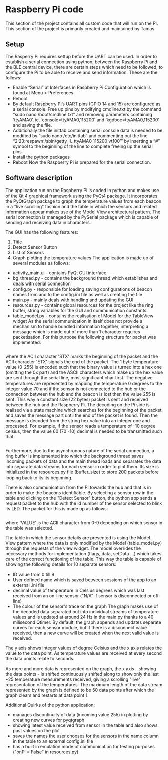 # Raspberry Pi code

This section of the project contains all custom code that will run on the Pi. This section of the project is primarily created and maintained by Tamas.

## Setup

The Rasperry Pi requires settup before the UART can be used. In order to establish a serial connection using python, between the Raspberry Pi and the BLE central device, there are certain steps which need to be followed, to configure the Pi to be able to receive and send information. These are the follows:

* Enable “Serial” at Interfaces in Raspberry Pi Configuration which is found at Menu > Preferences
* Reboot
* By default Raspberry Pi’s UART pins (GPIO 14 and 15) are configured as a serial console. Free up pins by modifying cmdline.txt by the command “sudo nano /boot/cmdline.txt” and removing parameters containing ‘ttyAMA0‘. ie. ‘console=ttyAMA0,115200’ and ‘kgdboc=ttyAMA0,115200’ and saving the file.
* Additionally the file inittab containing serial console data is needed to be modified by “sudo nano /etc/inittab” and commenting out the line “2:23:respawn:/sbin/getty -L ttyAMA0 115200 vt100’” by inserting a “#” symbol to the beginning of the line to complete freeing up the serial pins.
* Install the python packages
* Reboot
Now the Raspberry Pi is prepared for the serial connection.

## Software description

The application run on the Raspberry Pi is coded in python and makes use of the Qt 4 graphical framework using the PyQt4 package. It incorporates the PyQtGraph package to graph the temperature values from each beacon in a "live scrolling" fashion and the table in which the sensors and related information appear makes use of the Model View architectural pattern. The serial connection is managed by the PySerial package which is capable of sending and receiving data in characters.

The GUI has the following features:

1. Title
2. Detect Sensor Button
3. List of Sensors
4. Graph plotting the temperature values
 The application is made up of several modules as follows:

* activity_main.ui - contains PyQt GUI interface
* bg_thread.py - contains the background thread which establishes and deals with serial connection
* config.py - responsible for loading saving configurations of beacon names from and to the config.ini file as well as creating the file
* main.py - mainly deals with handling and updating the GUI
* resources.py - contains global resources for the project like the ring buffer, string variables for the GUI and communication constants
* table_model.py - contains the realisation of Model for the TableView widget
As the serial communication in itself does not provide a mechanism to handle bundled information together, interpreting a message which is made out of more than 1 character requires packetisation. For this purpose the following structure for packet was implemented:

```[STX,value0_upper_char,value0_lower_char,value1_upper_char,value1_lower_char,...,value9_upper_char,value9_lower_char,ETX]
```
where the ACII character 'STX' marks the beginning of the packet and the ACII character 'ETX' signals the end of the packet. The 1 byte temperature value (0-255) is encoded such that the binary value is turned into a hex one (omitting the 0x part) and the ASCII characters which make up the hex value are sent through the serial line, most significant char first. The negative temperatures are represented by mapping the temperature 0 degrees to the integer value 70 and if the sensor is not connected to the hub or the connection between the hub and the beacon is lost then the value 255 is sent. This way a constant size (22 bytes) packet is sent and received between the hub and the Raspberry Pi. The decoding on the Pi side is realised via a state machine which searches for the beginning of the packet and saves the message part until the end of the packet is found. Then the message is decoded from the string hex value into an integer one and processed. For example, if the sensor reads a temperature of -10 degree celsius, then the value 60 (70 -10) decimal is needed to be transmitted such that:

```60(decimal) = 0011 1100(binary) = 3C(hex) --> ACII characters '3' and 'C' will be transmitted to the Pi inside the packet
```
Furthermore, due to the asynchronous nature of the serial connection, a ring buffer is implemented into which the background thread saves incoming packets of data and the main thread loads and separates the data into separate data streams for each sensor in order to plot them. Its size is initialized in the resources.py file (buffer_size) to store 200 packets before looping back to its its beginning.

There is also communication from the Pi towards the hub and that is in order to make the beacons identifiable. By selecting a sensor row in the table and clicking on the "Detect Sensor" button, the python app sends a request packet to the hub with the id number of the sensor selected to blink its LED. The packet for this is made up as follows:

```[STX,'VALUE',ETX]
```
where 'VALUE' is the ACII character from 0-9 depending on which sensor in the table was selected.

The table in which the sensor details are presented is using the Model - View pattern where the data is only modified by the Model (table_model.py) through the requests of the view widget. The model overrides the necessary methods for implementation (flags, data, setData ...) which takes care of the correct functioning of the table. This way the table is capable of showing the following details for 10 separate sensors:

* ID value from 0 till 9
* User defined name which is saved between sessions of the app to an external .ini file
* decimal value of temperature in Celsius degrees which was last received from an on-line sensor ("N/A" if sensor is disconnected or off-line)
* The colour of the sensor's trace on the graph
The graph makes use of the decoded data separated out into individual streams of temperature values and is updated at around 24 Hz in the main.py thanks to a 40 milisecond Qtimer. By default, the graph appends and updates separate curves for each sensor module, but if there is a disconnect value received, then a new curve will be created when the next valid value is received.

The y axis shows integer values of degree Celsius and the x axis relates the value to the data point. As temperature values are received at every second the data points relate to seconds.

As more and more data is represented on the graph, the x axis - showing the data points - is shifted continuously shifted along to show only the last ~25 temperature measurements received, giving a scrolling "live" representation of the temperatures. The maximum length of the data stream represented by the graph is defined to be 50 data points after which the graph clears and restarts at data point 1.

Additional Quirks of the python application:

* manages discontinuity of data (incoming value 255) in plotting by creating new curves for pyqtgraph
* showing latest value received from sensor in the table and also shows past values on the plot
* saves the names the user chooses for the sensors in the name column in the table to an external config.ini file
* has a built in emulation mode of communication for testing purposes ("onPi = False" in resources.py)
